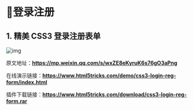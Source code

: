 # 🍁登录注册

## 1. 精美 CSS3 登录注册表单

![img](/images/css/code/login/l10001.png)

原文地址：**https://mp.weixin.qq.com/s/wxZE8eKyruK6s76gO3aPng**

在线演示链接：**https://www.html5tricks.com/demo/css3-login-reg-form/index.html**

插件下载链接：**https://www.html5tricks.com/download/css3-login-reg-form.rar**
